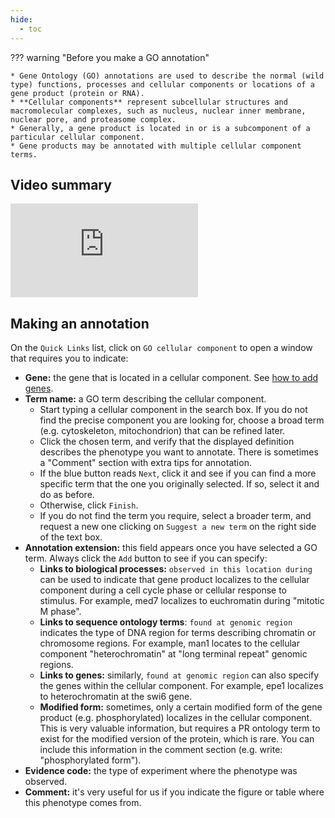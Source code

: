```yaml
---
hide:
  - toc
---
```


??? warning "Before you make a GO annotation"

    * Gene Ontology (GO) annotations are used to describe the normal (wild type) functions, processes and cellular components or locations of a gene product (protein or RNA).
    * **Cellular components** represent subcellular structures and macromolecular complexes, such as nucleus, nuclear inner membrane, nuclear pore, and proteasome complex.
    * Generally, a gene product is located in or is a subcomponent of a particular cellular component.
    * Gene products may be annotated with multiple cellular component terms.


## Video summary

<div class="video-sizer">
    <div class="video-wrapper">
    <iframe src="https://www.youtube.com/embed/JDBY-KGWQ_o" frameborder="0" allowfullscreen></iframe>
    </div>
</div>

## Making an annotation

On the `Quick Links` list, click on `GO cellular component` to open a window that requires you to indicate:

* **Gene:** the gene that is located in a cellular component. See [how to add genes](./genotype_management.md#adding-genes-info).
* **Term name:** a GO term describing the cellular component.
    * Start typing a cellular component in the search box. If you do not find the precise component you are looking for, choose a broad term (e.g. cytoskeleton, mitochondrion) that can be refined later.
    * Click the chosen term, and verify that the displayed definition describes the phenotype you want to annotate. There is sometimes a "Comment" section with extra tips for annotation.
    * If the blue button reads `Next`, click it and see if you can find a more specific term that the one you originally selected. If so, select it and do as before.
    * Otherwise, click `Finish`.
    * If you do not find the term you require, select a broader term, and request a new one clicking on `Suggest a new term` on the right side of the text box.
* **Annotation extension:** this field appears once you have selected a GO term. Always click the `Add` button to see if you can specify:
    * **Links to biological processes:** `observed in this location during` can be used to indicate that gene product localizes to the cellular component during a cell cycle phase or cellular response to stimulus. For example, med7 localizes to euchromatin during "mitotic M phase".
    * **Links to sequence ontology terms**: `found at genomic region` indicates the type of DNA region for terms describing chromatin or chromosome regions. For example, man1 locates to the cellular component "heterochromatin" at "long terminal repeat" genomic regions.
    * **Links to genes:** similarly, `found at genomic region` can also specify the genes within the cellular component. For example, epe1 localizes to heterochromatin at the swi6 gene.
    * **Modified form:** sometimes, only a certain modified form of the gene product (e.g. phosphorylated) localizes in the cellular component. This is very valuable information, but requires a PR ontology term to exist for the modified version of the protein, which is rare. You can include this information in the comment section (e.g. write: "phosphorylated form").
* **Evidence code:** the type of experiment where the phenotype was observed.
* **Comment:** it's very useful for us if you indicate the figure or table where this phenotype comes from.
